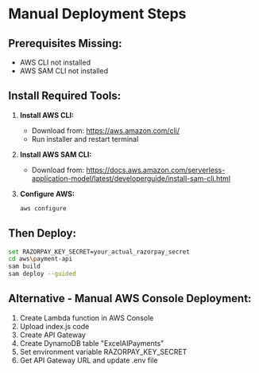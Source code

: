 # Manual Deployment Steps

## Prerequisites Missing:
- AWS CLI not installed
- AWS SAM CLI not installed

## Install Required Tools:

1. **Install AWS CLI:**
   - Download from: https://aws.amazon.com/cli/
   - Run installer and restart terminal

2. **Install AWS SAM CLI:**
   - Download from: https://docs.aws.amazon.com/serverless-application-model/latest/developerguide/install-sam-cli.html

3. **Configure AWS:**
   ```bash
   aws configure
   ```

## Then Deploy:
```bash
set RAZORPAY_KEY_SECRET=your_actual_razorpay_secret
cd aws\payment-api
sam build
sam deploy --guided
```

## Alternative - Manual AWS Console Deployment:

1. Create Lambda function in AWS Console
2. Upload index.js code
3. Create API Gateway
4. Create DynamoDB table "ExcelAIPayments"
5. Set environment variable RAZORPAY_KEY_SECRET
6. Get API Gateway URL and update .env file